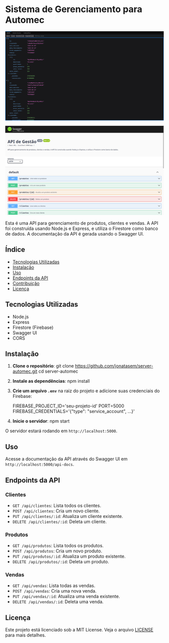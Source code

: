 # Sistema de Gerenciamento para Automec

![Banner do Projeto](./public/server-automec.png)

![Banner do Projeto](./public/api-docs-automec.png)

Esta é uma API para gerenciamento de produtos, clientes e vendas. A API foi construída usando Node.js e Express, e utiliza o Firestore como banco de dados. A documentação da API é gerada usando o Swagger UI.

## Índice

- [Tecnologias Utilizadas](#tecnologias-utilizadas)
- [Instalação](#instalação)
- [Uso](#uso)
- [Endpoints da API](#endpoints-da-api)
- [Contribuição](#contribuição)
- [Licença](#licença)

## Tecnologias Utilizadas

- Node.js
- Express
- Firestore (Firebase)
- Swagger UI
- CORS

## Instalação

1. **Clone o repositório**:
   git clone https://github.com/jonatasem/server-automec.git
   cd server-automec

2. **Instale as dependências**:
   npm install
   
3. **Crie um arquivo `.env`** na raiz do projeto e adicione suas credenciais do Firebase:

   FIREBASE_PROJECT_ID='seu-projeto-id'
   PORT=5000
   FIREBASE_CREDENTIALS='{"type": "service_account", ...}'
   
4. **Inicie o servidor**:
   npm start
   
O servidor estará rodando em `http://localhost:5000`.

## Uso

Acesse a documentação da API através do Swagger UI em `http://localhost:5000/api-docs`.

## Endpoints da API

### Clientes

- `GET /api/clientes`: Lista todos os clientes.
- `POST /api/clientes`: Cria um novo cliente.
- `PUT /api/clientes/:id`: Atualiza um cliente existente.
- `DELETE /api/clientes/:id`: Deleta um cliente.

### Produtos

- `GET /api/produtos`: Lista todos os produtos.
- `POST /api/produtos`: Cria um novo produto.
- `PUT /api/produtos/:id`: Atualiza um produto existente.
- `DELETE /api/produtos/:id`: Deleta um produto.

### Vendas

- `GET /api/vendas`: Lista todas as vendas.
- `POST /api/vendas`: Cria uma nova venda.
- `PUT /api/vendas/:id`: Atualiza uma venda existente.
- `DELETE /api/vendas/:id`: Deleta uma venda.

## Licença

Este projeto está licenciado sob a MIT License. Veja o arquivo [LICENSE](LICENSE) para mais detalhes.

